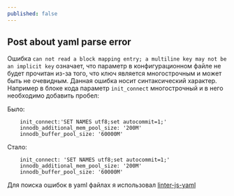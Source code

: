 ```yaml
---
published: false
---
```

## Post about yaml parse error

 Ошибка `can not read a block mapping entry; a multiline key may not be an implicit key`
означает, что параметр в конфигурационном файле не будет прочитан из-за того, что ключ является многострочным и может быть не очевидным. Данная ошибка носит синтаксический характер.
Например в блоке кода параметр `init_connect` многострочный и в него необходимо добавить пробел:

Было:

```
    init_connect:'SET NAMES utf8;set autocommit=1;'
    innodb_additional_mem_pool_size: '200M'
    innodb_buffer_pool_size: '60000M'
```

Стало:

```
    init_connect: 'SET NAMES utf8;set autocommit=1;'
    innodb_additional_mem_pool_size: '200M'
    innodb_buffer_pool_size: '60000M'
```

Для поиска ошибок в yaml файлах я использовал [linter-js-yaml](https://github.com/AtomLinter/linter-js-yaml)